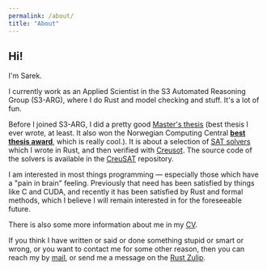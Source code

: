 ```yaml
---
permalink: /about/
title: "About"
---
```


## Hi!

I'm Sarek.

I currently work as an Applied Scientist in the S3 Automated Reasoning Group (S3-ARG), where I do Rust and model checking and stuff. It's a lot of fun. 

Before I joined S3-ARG, I did a pretty good [Master's thesis](SarekSkotåm_thesis.pdf) (best thesis I ever wrote, at least. It also won the Norwegian Computing Central [**best thesis award**](https://nr.no/2023/03/15/vinnere-av-nr-prisen-2022/#sarekskot%C3%A5m), which is really cool.). It is about a selection of
[SAT solvers](https://en.wikipedia.org/wiki/SAT_solver) which I wrote in Rust, and then verified
with [Creusot](https://github.com/xldenis/creusot). The source code of the solvers is available in
the [CreuSAT](https://github.com/sarsko/CreuSAT) repository.


I am interested in most things programming &mdash; especially those which have a "pain in brain" feeling. Previously that need
has been satisfied by things like C and CUDA, and recently it has been satisfied by Rust and formal methods, which I believe I
will remain interested in for the foreseeable future.

There is also some more information about me in my [CV](CV_SarekSkotåm.pdf).

If you think I have written or said or done something stupid or smart or wrong, or you want to contact me for some other reason, then
you can reach my by [mail](mailto:sarek.skotam@gmail.com), or send me a
message on the [Rust Zulip](https://rust-lang.zulipchat.com/).
